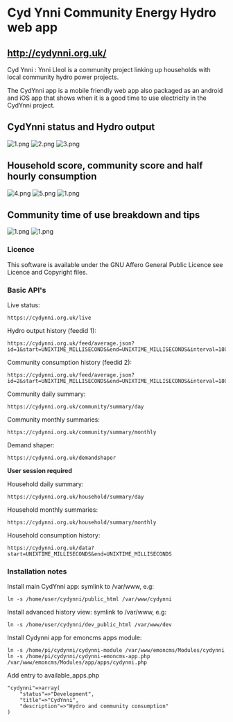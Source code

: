 
# Cyd Ynni Community Energy Hydro web app

## http://cydynni.org.uk/

Cyd Ynni : Ynni Lleol is a community project linking up households with local community hydro power projects.

The CydYnni app is a mobile friendly web app also packaged as an android and iOS app that shows when it is a good time to use electricity in the CydYnni project.

## CydYnni status and Hydro output

![1.png](public_html/images/screenshots/1.png)
![2.png](public_html/images/screenshots/2.png)
![3.png](public_html/images/screenshots/3.png)

## Household score, community score and half hourly consumption

![4.png](public_html/images/screenshots/4.png)
![5.png](public_html/images/screenshots/5.png)
![1.png](public_html/images/screenshots/6.png)

## Community time of use breakdown and tips

![1.png](public_html/images/screenshots/7.png)
![1.png](public_html/images/screenshots/8.png)

### Licence

This software is available under the GNU Affero General Public Licence see Licence and Copyright files.

### Basic API's

Live status:

    https://cydynni.org.uk/live
    
Hydro output history (feedid 1):

    https://cydynni.org.uk/feed/average.json?id=1&start=UNIXTIME_MILLISECONDS&end=UNIXTIME_MILLISECONDS&interval=1800
    
Community consumption history (feedid 2):

    https://cydynni.org.uk/feed/average.json?id=2&start=UNIXTIME_MILLISECONDS&end=UNIXTIME_MILLISECONDS&interval=1800

Community daily summary:

    https://cydynni.org.uk/community/summary/day

Community monthly summaries:

    https://cydynni.org.uk/community/summary/monthly

Demand shaper:

    https://cydynni.org.uk/demandshaper

**User session required**

Household daily summary:

    https://cydynni.org.uk/household/summary/day

Household monthly summaries:

    https://cydynni.org.uk/household/summary/monthly

Household consumption history:

    https://cydynni.org.uk/data?start=UNIXTIME_MILLISECONDS&end=UNIXTIME_MILLISECONDS

### Installation notes

Install main CydYnni app: symlink to /var/www, e.g:

    ln -s /home/user/cydynni/public_html /var/www/cydynni
    
Install advanced history view: symlink to /var/www, e.g:

    ln -s /home/user/cydynni/dev_public_html /var/www/dev    

Install Cydynni app for emoncms apps module:

    ln -s /home/pi/cydynni/cydynni-module /var/www/emoncms/Modules/cydynni
    ln -s /home/pi/cydynni/cydynni-emoncms-app.php /var/www/emoncms/Modules/app/apps/cydynni.php
    
Add entry to available_apps.php

    "cydynni"=>array(
        "status"=>"Development",
        "title"=>"CydYnni",
        "description"=>"Hydro and community consumption"
    )
